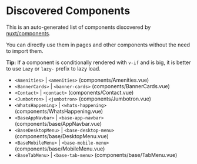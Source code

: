 # Discovered Components

This is an auto-generated list of components discovered by [nuxt/components](https://github.com/nuxt/components).

You can directly use them in pages and other components without the need to import them.

**Tip:** If a component is conditionally rendered with `v-if` and is big, it is better to use `Lazy` or `lazy-` prefix to lazy load.

- `<Amenities>` | `<amenities>` (components/Amenities.vue)
- `<BannerCards>` | `<banner-cards>` (components/BannerCards.vue)
- `<Contact>` | `<contact>` (components/Contact.vue)
- `<Jumbotron>` | `<jumbotron>` (components/Jumbotron.vue)
- `<WhatsHappening>` | `<whats-happening>` (components/WhatsHappening.vue)
- `<BaseAppNavbar>` | `<base-app-navbar>` (components/base/AppNavbar.vue)
- `<BaseDesktopMenu>` | `<base-desktop-menu>` (components/base/DesktopMenu.vue)
- `<BaseMobileMenu>` | `<base-mobile-menu>` (components/base/MobileMenu.vue)
- `<BaseTabMenu>` | `<base-tab-menu>` (components/base/TabMenu.vue)
